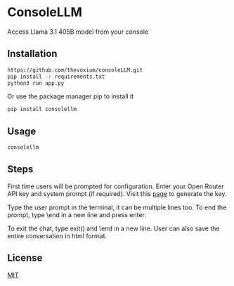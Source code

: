 # ConsoleLLM

Access Llama 3.1 405B model from your console
## Installation
```bash
https://github.com/thevoxium/consoleLLM.git
pip install -r requirements.txt
python3 run app.py
```

Or use the package manager pip to install it
```bash
pip install consolellm
```

## Usage

```bash
consolellm
```

## Steps
First time users will be prompted for configuration. Enter your Open Router API key and system prompt (if required). Visit this [page](https://openrouter.ai/settings/keys) to generate the key.

Type the user prompt in the terminal, it can be multiple lines too. To end the prompt, type \end in a new line and press enter. 

To exit the chat, type exit() and \end in a new line. User can also save the entire conversation in html format. 

## License

[MIT](https://choosealicense.com/licenses/mit/)